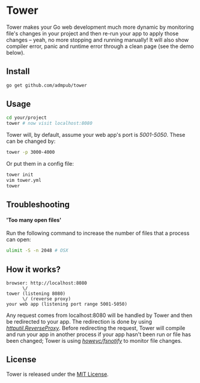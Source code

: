 # Tower

Tower makes your Go web development much more dynamic by monitoring file's changes in your project and then re-run your
app to apply those changes – yeah, no more stopping and running manually! It will also show compiler error, panic and
runtime error through a clean page (see the demo below).

## Install
```bash
go get github.com/admpub/tower
```

## Usage

```bash
cd your/project
tower # now visit localhost:8080
```

Tower will, by default, assume your web app's port is _5001-5050_. These can be changed by:

```bash
tower -p 3000-4000
```

Or put them in a config file:

```bash
tower init
vim tower.yml
tower
```

## Troubleshooting

#### 'Too many open files'

Run the following command to increase the number of files that a process can open:

```bash
ulimit -S -n 2048 # OSX
```

## How it works?

```
browser: http://localhost:8080
      \/
tower (listening 8080)
      \/ (reverse proxy)
your web app (listening port range 5001-5050)
```

Any request comes from localhost:8080 will be handled by Tower and then be redirected to your app. The redirection is
done by using _[httputil.ReverseProxy](http://golang.org/pkg/net/http/httputil/#ReverseProxy)_. Before redirecting the request, Tower will compile and run your app in
another process if your app hasn't been run or file has been changed; Tower is using
_[howeyc/fsnotify](https://github.com/howeyc/fsnotify)_ to monitor file changes.

## License

Tower is released under the [MIT License](http://www.opensource.org/licenses/MIT).

